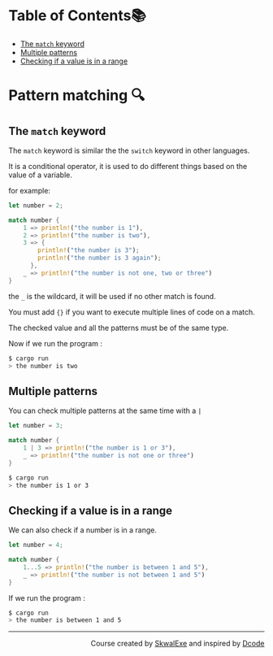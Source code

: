 # Table of Contents📚

- [The `match` keyword](#the-match-keyword)
- [Multiple patterns](#multiple-patterns)
- [Checking if a value is in a range](#checking-if-a-value-is-in-a-range)

# Pattern matching 🔍

## The `match` keyword

The `match` keyword is similar the the `switch` keyword in other languages.

It is a conditional operator, it is used to do different things based on the value of a variable.

for example:

```rust
let number = 2;

match number {
    1 => println!("the number is 1"),
    2 => println!("the number is two"),
    3 => {
        println!("the number is 3");
        println!("the number is 3 again");
      },
    _ => println!("the number is not one, two or three")
}
```

the `_` is the wildcard, it will be used if no other match is found.

You must add `{}` if you want to execute multiple lines of code on a match.

The checked value and all the patterns must be of the same type.

Now if we run the program : 

```bash
$ cargo run
> the number is two
```

## Multiple patterns

You can check multiple patterns at the same time with a `|`

```rust
let number = 3;

match number { 
    1 | 3 => println!("the number is 1 or 3"),
    _ => println!("the number is not one or three")
}
```

```bash
$ cargo run
> the number is 1 or 3
```

## Checking if a value is in a range

We can also check if a number is in a range.

```rust
let number = 4;

match number { 
    1...5 => println!("the number is between 1 and 5"),
    _ => println!("the number is not between 1 and 5")
}
```

If we run the program : 

```bash
$ cargo run
> the number is between 1 and 5
```




<!--
---

<p align="right"><a href="https://skwalexe.github.io/learn-rust/">Home 🏠</a> - <a href="../defining-traits">Next Section ⏭️</a></p>
-->

---

<p align="right">Course created by <a href="https://github.com/SkwalExe/" target="_blank">SkwalExe</a> and inspired by <a href="https://www.youtube.com/watch?v=vOMJlQ5B-M0&list=PLVvjrrRCBy2JSHf9tGxGKJ-bYAN_uDCUL" target="_blank">Dcode</a></p>